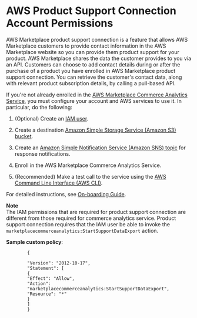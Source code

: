 # AWS Product Support Connection Account Permissions<a name="set-aws-iam-psc-permissions"></a>

 AWS Marketplace product support connection is a feature that allows AWS Marketplace customers to provide contact information in the AWS Marketplace website so you can provide them product support for your product\. AWS Marketplace shares the data the customer provides to you via an API\. Customers can choose to add contact details during or after the purchase of a product you have enrolled in AWS Marketplace product support connection\. You can retrieve the customer's contact data, along with relevant product subscription details, by calling a pull\-based API\. 

 If you're not already enrolled in the [AWS Marketplace Commerce Analytics Service](commerce-analytics-service.md), you must configure your account and AWS services to use it\. In particular, do the following: 

1.  \(Optional\) Create an [IAM user](https://docs.aws.amazon.com/IAM/latest/UserGuide/id_users_create.html)\. 

1.  Create a destination [Amazon Simple Storage Service \(Amazon S3\) bucket](https://docs.aws.amazon.com/AmazonS3/latest/dev/UsingBucket.html#create-bucket-intro)\. 

1.  Create an [Amazon Simple Notification Service \(Amazon SNS\) topic](https://docs.aws.amazon.com/sns/latest/dg/sns-tutorial-create-topic.html) for response notifications\. 

1.  Enroll in the AWS Marketplace Commerce Analytics Service\. 

1.  \(Recommended\) Make a test call to the service using the [AWS Command Line Interface \(AWS CLI\)](https://aws.amazon.com/cli/)\. 

For detailed instructions, see [On\-boarding Guide](commerce-analytics-service.md#on-boarding-guide)\. 

**Note**  
The IAM permissions that are required for product support connection are different from those required for commerce analytics service\. Product support connection requires that the IAM user be able to invoke the `marketplacecommerceanalytics:StartSupportDataExport` action\.

 **Sample custom policy**: 

```
        {
      
        "Version": "2012-10-17",
        "Statement": [
        {
        "Effect": "Allow",
        "Action":
        "marketplacecommerceanalytics:StartSupportDataExport",
        "Resource": "*"
        }
        ]
        }
```